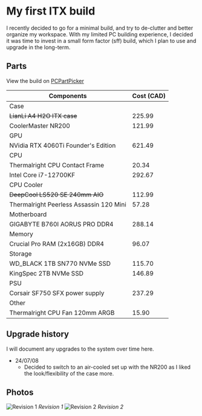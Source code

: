 # My first ITX build

I recently decided to go for a minimal build, and try to de-clutter and better organize my workspace. With my limited PC building experience, I decided it was time to invest in a small form factor (sff) build, which I plan to use and upgrade in the long-term.

## Parts

View the build on [PCPartPicker](https://pcpartpicker.com/list/6tfjTY)

| Components                          | Cost (CAD) |
|-------------------------------------|------------|
| Case        ||
| ~~LianLi A4 H2O ITX case~~              | 225.99 |
| CoolerMaster NR200                      | 121.99 |
| GPU         ||
| NVidia RTX 4060Ti Founder's Edition     | 621.49 |
| CPU         ||
| Thermalright CPU Contact Frame          | 20.34  |
| Intel Core i7-12700KF                   | 292.67 |
| CPU Cooler  ||
| ~~DeepCool LS520 SE 240mm AIO~~         | 112.99 |
| Thermalright Peerless Assassin 120 Mini | 57.28  |
| Motherboard ||
| GIGABYTE B760I AORUS PRO DDR4           | 288.14 |
| Memory      ||
| Crucial Pro RAM (2x16GB) DDR4           | 96.07  |
| Storage     ||
| WD_BLACK 1TB SN770 NVMe SSD             | 115.70 |
| KingSpec 2TB NVMe SSD                   | 146.89 |
| PSU         ||
| Corsair SF750 SFX power supply          | 237.29 |
| Other       ||
| Thermalright CPU Fan 120mm ARGB         | 15.90  |

## Upgrade history

I will document any upgrades to the system over time here.

- 24/07/08
  - Decided to switch to an air-cooled set up with the NR200 as I liked the look/flexibility of the case more.

## Photos

![Revision 1](https://res.cloudinary.com/drwjkxxud/image/upload/v1721089309/itx_build_dpucum.jpg)
*Revision 1*
![Revision 2]()
*Revision 2*